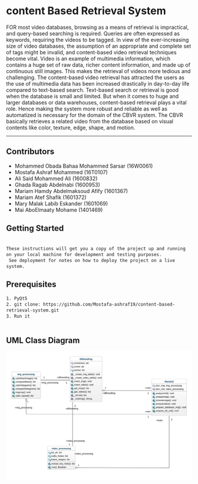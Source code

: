 # content Based Retrieval System
 

 FOR most video databases, browsing as a means of retrieval is impractical, and query-based searching is required. Queries are often expressed as keywords, requiring the videos to be tagged.
In view of the ever-increasing size of video databases, the assumption of an appropriate and complete set of tags might be invalid, and content-based video retrieval techniques become vital.
Video is an example of multimedia information, which contains a huge set of raw data, richer content information, and made up of continuous still images. This makes the retrieval of videos more tedious and challenging.
The content-based video retrieval has attracted the users as the use of multimedia data has been increased drastically in day-to-day life compared to text-based search. Text-based search or retrieval is good when the database is small and limited.
But when it comes to huge and larger databases or data warehouses, content-based retrieval plays a vital role. Hence making the system more robust and reliable as well as automatized is necessary for the domain of the CBVR system.
The CBVR basically retrieves a related video from the database based on visual contents like color, texture, edge, shape, and motion.

---
## Contributors

  - Mohammed Obada Bahaa Mohammed Sarsar (16W0061)
  - Mostafa Ashraf Mohammed	(16T0107)
  - Ali Said Mohammed Ali		(1600832)
  - Ghada Ragab Abdelnabi		(1600953)
  - Mariam Hamdy Abdelmaksoud Afify (1601367)
  - Mariam Atef Shafik		(1601372)
  - Mary Malak Labib Eskander	(1601069)
  - Mai AboElmaaty Mohame	(1401469)

## Getting Started
```

These instructions will get you a copy of the project up and running on your local machine for development and testing purposes. 
 See deployment for notes on how to deploy the project on a live system.

```
## Prerequisites

``` 
1. PyQt5 
2. git clone: https://github.com/Mostafa-ashraf19/content-based-retrieval-system.git
3. Run it
 
``` 
## UML Class Diagram 
 
 ![UML](https://raw.githubusercontent.com/Mostafa-ashraf19/content-based-retrieval-system/main/Imgs/mm_diagram.png?token=AN55WNUQXCJVPUAEKU44Q2LBNNB46)
 
